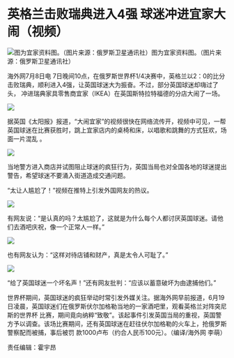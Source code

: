# 英格兰击败瑞典进入4强 球迷冲进宜家大闹（视频）

![图为宜家资料图。（图片来源：俄罗斯卫星通讯社）](http://n.sinaimg.cn/news/crawl/47/w550h297/20180708/Uj76-hezpzwt3580926.jpg)图为宜家资料图。（图片来源：俄罗斯卫星通讯社）

海外网7月8日电 7日晚间10点，在俄罗斯世界杯1/4决赛中，英格兰以2：0的比分击败瑞典，顺利进入4强，让英国球迷大为振奋。不过，部分英国球迷却嗨过了头，
冲进瑞典家具零售商宜家（IKEA）在英国斯特拉特福德的分店大闹了一场。

![](http://n.sinaimg.cn/news/gif_image/310/w110h200/20180708/ZrAA-hezpzwt3580973.gif)

据英国《太阳报》报道，“大闹宜家”的视频很快在网络流传开，视频中可见，一帮英国球迷在比赛获胜时，跳上宜家店内的桌椅和床，以唱歌和跳舞的方式狂欢，场面一片混乱
。

![](http://n.sinaimg.cn/news/crawl/76/w355h521/20180708/NzVM-hezpzwt3581026.jpg)

当地警方进入商店并试图阻止球迷的疯狂行为，英国当局也对全国各地的球迷提出警告，希望球迷不要涌入街道造成交通问题。

“太让人尴尬了！”视频在推特上引发外国网友的热议。

![](http://n.sinaimg.cn/news/crawl/646/w550h96/20180708/S-q7-hezpzwt3581078.jpg)

有网友说：“是认真的吗？太尴尬了，这就是为什么每个人都讨厌英国球迷。请他们去酒吧庆祝，像一个正常人一样。”

![](http://n.sinaimg.cn/news/crawl/635/w546h89/20180708/mpa3-hezpzwt3581124.jpg)

也有网友认为：“这样对待店铺和财产，真是太令人可耻了。”

![](http://n.sinaimg.cn/news/crawl/646/w550h96/20180708/Qq4_-hezpzwt3581165.jpg)

“给了英国球迷一个坏名声！”还有网友批判：“应该以蓄意破坏为由逮捕他们。”

世界杯期间，英国球迷的疯狂举动时常引发外媒关注。据海外网早前报道，6月19日凌晨，英国球迷们在俄罗斯伏尔加格勒当地的一家酒吧里，观看英格兰对阵突尼斯的世界杯
比赛，期间竟向纳粹“致敬”。该起事件引发英国当局的重视，英国警方予以调查。该场比赛期间，还有英国球迷在赶往伏尔加格勒的火车上，抢俄罗斯警察配而被捕，事后被罚
款1000卢布（约合人民币100元）。（编译/海外网 李萌）

责任编辑：霍宇昂

